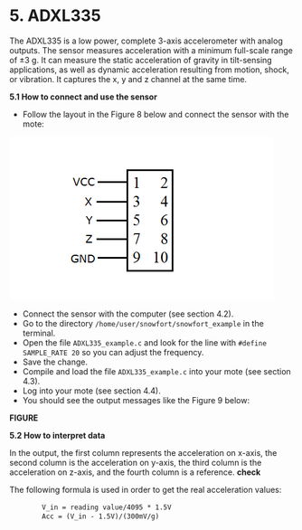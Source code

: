 # 5. ADXL335

The ADXL335 is a low power, complete 3-axis accelerometer with analog outputs. The sensor measures acceleration with a minimum full-scale range of ±3 g. It can measure the static acceleration of gravity in tilt-sensing applications, as well as dynamic acceleration resulting from motion, shock, or vibration. It captures the x, y and z channel at the same time.

**5.1 How to connect and use the sensor**

* Follow the layout in the Figure 8 below and connect the sensor with the mote:

![Test Image](https://raw.githubusercontent.com/VeronicaYamee/GitHub/master/images/layout2.png)

* Connect the sensor with the computer (see section 4.2).
* Go to the directory `/home/user/snowfort/snowfort_example` in the terminal. 
* Open the file `ADXL335_example.c` and look for the line with `#define SAMPLE_RATE 20` so you can adjust the frequency.
* Save the change.
* Compile and load the file `ADXL335_example.c` into your mote (see section 4.3).
* Log into your mote (see section 4.4).
* You should see the output messages like the Figure 9 below: 

**FIGURE**


**5.2 How to interpret data**

In the output, the first column represents the acceleration on x-axis, the second column is the acceleration on y-axis, the third column is the acceleration on z-axis, and the fourth column is a reference. **check**

The following formula is used in order to get the real acceleration values:
	
			V_in = reading value/4095 * 1.5V
			Acc = (V_in - 1.5V)/(300mV/g)
